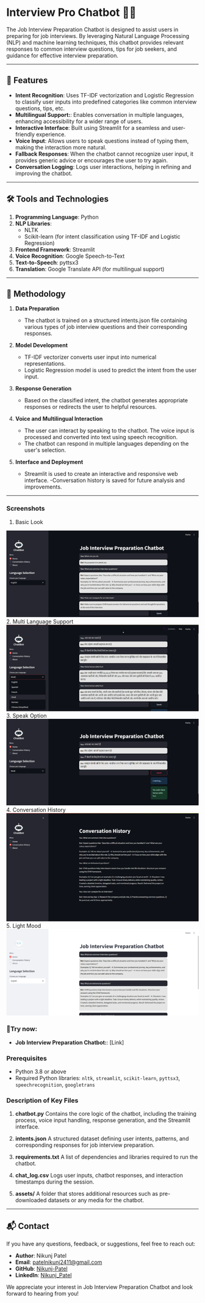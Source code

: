 # Interview Pro Chatbot 🤖💼

The Job Interview Preparation Chatbot is designed to assist users in preparing for job interviews. By leveraging Natural Language Processing (NLP) and machine learning techniques, this chatbot provides relevant responses to common interview questions, tips for job seekers, and guidance for effective interview preparation.

---

## 🚀 Features

- **Intent Recognition**: Uses TF-IDF vectorization and Logistic Regression to classify user inputs into predefined categories like common interview questions, tips, etc.
- **Multilingual Support:**: Enables conversation in multiple languages, enhancing accessibility for a wider range of users.
- **Interactive Interface**: Built using Streamlit for a seamless and user-friendly experience.
- **Voice Input**: Allows users to speak questions instead of typing them, making the interaction more natural.
- **Fallback Responses**: When the chatbot cannot recognize user input, it provides generic advice or encourages the user to try again.
- **Conversation Logging**: Logs user interactions, helping in refining and improving the chatbot.

---

## 🛠️ Tools and Technologies

1. **Programming Language**: Python
2. **NLP Libraries**:  
   - NLTK  
   - Scikit-learn (for intent classification using TF-IDF and Logistic Regression)
3. **Frontend Framework**: Streamlit
4. **Voice Recognition**: Google Speech-to-Text
5. **Text-to-Speech**: pyttsx3
6. **Translation**: Google Translate API (for multilingual support)


---

## 🧠 Methodology

1. **Data Preparation**  
   - The chatbot is trained on a structured intents.json file containing various types of job interview questions and their corresponding responses.

2. **Model Development**  
   - TF-IDF vectorizer converts user input into numerical representations.
   - Logistic Regression model is used to predict the intent from the user input.

3. **Response Generation**  
   - Based on the classified intent, the chatbot generates appropriate responses or redirects the user to helpful resources.
   
4. **Voice and Multilingual Interaction**
   - The user can interact by speaking to the chatbot. The voice input is processed and converted into text using speech recognition.
   - The chatbot can respond in multiple languages depending on the user's selection.

5. **Interface and Deployment**  
   - Streamlit is used to create an interactive and responsive web interface.
   -Conversation history is saved for future analysis and improvements.

---
### Screenshots
1. Basic Look 
<img src="Output/interview-preparation-bot.png"/>
2. Multi Language Support
<img src="Output/Multi Language Support.png"/>
3. Speak Option 
<img src="Output/Speak Option.png"/>
4. Conversation History
<img src="Output/Conversation History.png"/>
5. Light Mood
<img src="Output/Light Mood View.png"/>

### 🤖Try now:
- **Job Interview Preparation Chatbot:**: [Link]
  
### Prerequisites
- Python 3.8 or above
- Required Python libraries: `nltk`, `streamlit`, `scikit-learn`, `pyttsx3`, `speechrecognition`, `googletrans` 


### Description of Key Files
1. **chatbot.py**
   Contains the core logic of the chatbot, including the training process, voice input handling, response generation, and the Streamlit interface.

2. **intents.json**
   A structured dataset defining user intents, patterns, and corresponding responses for job interview preparation.

3. **requirements.txt**
   A list of dependencies and libraries required to run the chatbot.

4. **chat_log.csv**
   Logs user inputs, chatbot responses, and interaction timestamps during the session.

5. **assets/**
   A folder that stores additional resources such as pre-downloaded datasets or any media for the chatbot.
---

## 📬 Contact

If you have any questions, feedback, or suggestions, feel free to reach out:

- **Author**: Nikunj Patel  
- **Email**: [patelnikunj2411@gmail.com](mailto:patelnikunj2411@gmail.com)  
- **GitHub**: [Nikunj-Patel](https://github.com/Nikunjpatel2411)  
- **LinkedIn**: [Nikunj_Patel](https://www.linkedin.com/in/nikunj-patel-68b428214/)  

We appreciate your interest in Job Interview Preparation Chatbot and look forward to hearing from you!


